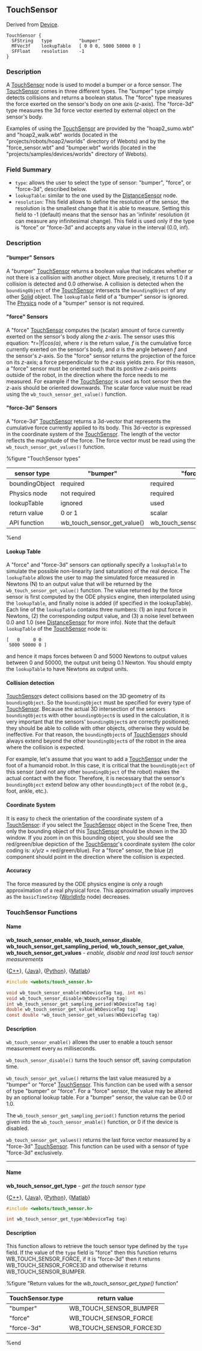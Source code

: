 ## TouchSensor

Derived from [Device](device.md#device).

```
TouchSensor {
  SFString   type          "bumper"
  MFVec3f    lookupTable   [ 0 0 0, 5000 50000 0 ]
  SFFloat    resolution    -1
}
```

### Description

A [TouchSensor](touchsensor.md#touchsensor) node is used to model a bumper or a
force sensor. The [TouchSensor](touchsensor.md#touchsensor) comes in three
different types. The "bumper" type simply detects collisions and returns a
boolean status. The "force" type measures the force exerted on the sensor's body
on one axis (*z*-axis). The "force-3d" type measures the 3d force vector exerted
by external object on the sensor's body.

Examples of using the [TouchSensor](touchsensor.md#touchsensor) are provided by
the "hoap2\_sumo.wbt" and "hoap2\_walk.wbt" worlds (located in the
"projects/robots/hoap2/worlds" directory of Webots) and by the
"force\_sensor.wbt" and "bumper.wbt" worlds (located in the
"projects/samples/devices/worlds" directory of Webots).

### Field Summary

- `type`: allows the user to select the type of sensor: "bumper", "force", or
"force-3d", described below.
- `lookupTable`: similar to the one used by the
[DistanceSensor](distancesensor.md#distancesensor) node.
- `resolution`: This field allows to define the resolution of the sensor, the
resolution is the smallest change that it is able to measure. Setting this field
to -1 (default) means that the sensor has an 'infinite' resolution (it can
measure any infinitesimal change). This field is used only if the type is
"force" or "force-3d" and accepts any value in the interval (0.0, inf).

### Description

#### "bumper" Sensors

A "bumper" [TouchSensor](touchsensor.md#touchsensor) returns a boolean value
that indicates whether or not there is a collision with another object. More
precisely, it returns 1.0 if a collision is detected and 0.0 otherwise. A
collision is detected when the `boundingObject` of the
[TouchSensor](touchsensor.md#touchsensor) intersects the `boundingObject` of any
other [Solid](solid.md#solid) object. The `lookupTable` field of a "bumper"
sensor is ignored. The [Physics](physics.md#physics) node of a "bumper" sensor
is not required.

#### "force" Sensors

A "force" [TouchSensor](touchsensor.md#touchsensor) computes the (scalar) amount
of force currently exerted on the sensor's body along the *z*-axis. The sensor
uses this equation: *r=|f|*cos(α)*, where *r* is the return value, *f* is the
cumulative force currently exerted on the sensor's body, and *α* is the angle
between *f* and the sensor's *z*-axis. So the "force" sensor returns the
projection of the force on its *z*-axis; a force perpendicular to the *z*-axis
yields zero. For this reason, a "force" sensor must be oriented such that its
positive *z*-axis points outside of the robot, in the direction where the force
needs to me measured. For example if the
[TouchSensor](touchsensor.md#touchsensor) is used as foot sensor then the
*z*-axis should be oriented downwards. The scalar force value must be read using
the `wb_touch_sensor_get_value()` function.

#### "force-3d" Sensors

A "force-3d" [TouchSensor](touchsensor.md#touchsensor) returns a 3d-vector that
represents the cumulative force currently applied to its body. This 3d-vector is
expressed in the coordinate system of the
[TouchSensor](touchsensor.md#touchsensor). The length of the vector reflects the
magnitude of the force. The force vector must be read using the
`wb_touch_sensor_get_values()` function.

%figure "TouchSensor types"

| sensor type | "bumper" | "force" | "force-3d" |
| --- | --- | --- | --- |
| boundingObject | required | required | required |
| Physics node | not required | required | required |
| lookupTable | ignored | used | used |
| return value | 0 or 1 | scalar | vector |
| API function | wb\_touch\_sensor\_get\_value() | wb\_touch\_sensor\_get\_value() | wb\_touch\_sensor\_get\_values() |

%end

#### Lookup Table

A "force" and "force-3d" sensors can optionally specify a `lookupTable` to
simulate the possible non-linearity (and saturation) of the real device. The
`lookupTable` allows the user to map the simulated force measured in Newtons (N)
to an output value that will be returned by the `wb_touch_sensor_get_value()`
function. The value returned by the force sensor is first computed by the ODE
physics engine, then interpolated using the `lookupTable`, and finally noise is
added (if specified in the lookupTable). Each line of the `lookupTable` contains
three numbers: (1) an input force in Newtons, (2) the corresponding output
value, and (3) a noise level between 0.0 and 1.0 (see
[DistanceSensor](distancesensor.md#distancesensor) for more info). Note that the
default `lookupTable` of the [TouchSensor](touchsensor.md#touchsensor) node is:

```
[   0     0 0
 5000 50000 0 ]
```

and hence it maps forces between 0 and 5000 Newtons to output values between 0
and 50000, the output unit being 0.1 Newton. You should empty the `lookupTable`
to have Newtons as output units.

#### Collision detection

[TouchSensor](touchsensor.md#touchsensor)s detect collisions based on the 3D
geometry of its `boundingObject`. So the `boundingObject` must be specified for
every type of [TouchSensor](touchsensor.md#touchsensor). Because the actual 3D
intersection of the sensors `boundingObject`s with other `boundingObject`s is
used in the calculation, it is very important that the sensors'
`boundingObject`s are correctly positioned; they should be able to collide with
other objects, otherwise they would be ineffective. For that reason, the
`boundingObject`s of [TouchSensor](touchsensor.md#touchsensor)s should always
extend beyond the other `boundingObject`s of the robot in the area where the
collision is expected.

For example, let's assume that you want to add a
[TouchSensor](touchsensor.md#touchsensor) under the foot of a humanoid robot. In
this case, it is critical that the `boundingObject` of this sensor (and not any
other `boundingObject` of the robot) makes the actual contact with the floor.
Therefore, it is necessary that the sensor's `boundingObject` extend below any
other `boundingObject` of the robot (e.g., foot, ankle, etc.).

#### Coordinate System

It is easy to check the orientation of the coordinate system of a
[TouchSensor](touchsensor.md#touchsensor): if you select the
[TouchSensor](touchsensor.md#touchsensor) object in the Scene Tree, then only
the bounding object of this [TouchSensor](touchsensor.md#touchsensor) should be
shown in the 3D window. If you zoom in on this bounding object, you should see
the red/green/blue depiction of the [TouchSensor](touchsensor.md#touchsensor)'s
coordinate system (the color coding is: *x/y/z* = red/green/blue). For a "force"
sensor, the blue (*z*) component should point in the direction where the
collision is expected.

#### Accuracy

The force measured by the ODE physics engine is only a rough approximation of a
real physical force. This approximation usually improves as the `basicTimeStep`
([WorldInfo](worldinfo.md#worldinfo) node) decreases.

### TouchSensor Functions

#### <a name="wb_touch_sensor_get_values"/>Name

**wb\_touch\_sensor\_enable**, **wb\_touch\_sensor\_disable**, **wb\_touch\_sensor\_get\_sampling\_period**, **wb\_touch\_sensor\_get\_value**, **wb\_touch\_sensor\_get\_values** - *enable, disable and read last touch sensor measurements*

{[C++](cpp-api.md#cpp_touch_sensor)}, {[Java](java-api.md#java_touch_sensor)}, {[Python](python-api.md#python_touch_sensor)}, {[Matlab](matlab-api.md#matlab_touch_sensor)}

``` c
#include <webots/touch_sensor.h>

void wb_touch_sensor_enable(WbDeviceTag tag, int ms)
void wb_touch_sensor_disable(WbDeviceTag tag)
int wb_touch_sensor_get_sampling_period(WbDeviceTag tag)
double wb_touch_sensor_get_value(WbDeviceTag tag)
const double *wb_touch_sensor_get_values(WbDeviceTag tag)
```

#### Description

`wb_touch_sensor_enable()` allows the user to enable a touch sensor measurement
every `ms` milliseconds.

`wb_touch_sensor_disable()` turns the touch sensor off, saving computation time.

`wb_touch_sensor_get_value()` returns the last value measured by a "bumper" or
"force" [TouchSensor](touchsensor.md#touchsensor). This function can be used
with a sensor of type "bumper" or "force". For a "force" sensor, the value may
be altered by an optional lookup table. For a "bumper" sensor, the value can be
0.0 or 1.0.

The `wb_touch_sensor_get_sampling_period()` function returns the period given
into the `wb_touch_sensor_enable()` function, or 0 if the device is disabled.

`wb_touch_sensor_get_values()` returns the last force vector measured by a
"force-3d" [TouchSensor](touchsensor.md#touchsensor). This function can be used
with a sensor of type "force-3d" exclusively.

---

#### <a name="wb_touch_sensor_get_type"/>Name

**wb\_touch\_sensor\_get\_type** - *get the touch sensor type*

{[C++](cpp-api.md#cpp_servo)}, {[Java](java-api.md#java_servo)}, {[Python](python-api.md#python_servo)}, {[Matlab](matlab-api.md#matlab_servo)}

``` c
#include <webots/touch_sensor.h>

int wb_touch_sensor_get_type(WbDeviceTag tag)
```

#### Description

This function allows to retrieve the touch sensor type defined by the `type`
field. If the value of the `type` field is "force" then this function returns
WB\_TOUCH\_SENSOR\_FORCE, if it is "force-3d" then it returns
WB\_TOUCH\_SENSOR\_FORCE3D and otherwise it returns WB\_TOUCH\_SENSOR\_BUMPER.

%figure "Return values for the *wb_touch_sensor_get_type()* function"

| TouchSensor.type | return value |
| --- | --- |
| "bumper" | WB\_TOUCH\_SENSOR\_BUMPER |
| "force" | WB\_TOUCH\_SENSOR\_FORCE |
| "force-3d" | WB\_TOUCH\_SENSOR\_FORCE3D |

%end

